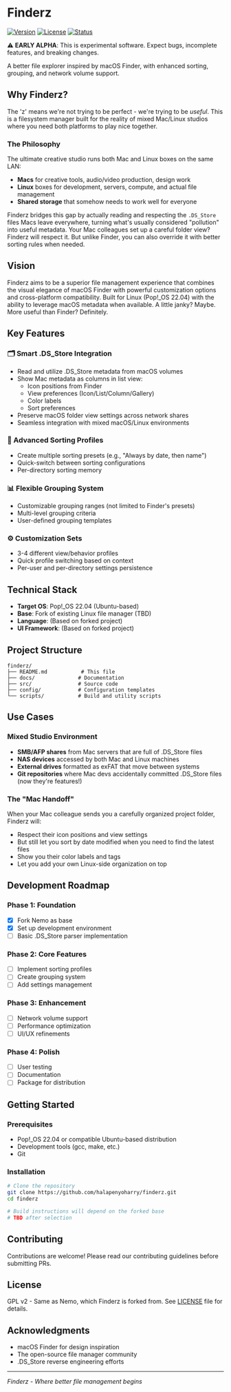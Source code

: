 # Finderz

[![Version](https://img.shields.io/badge/version-0.0.1--alpha-orange)](https://github.com/halapenyoharry/finderz/releases)
[![License](https://img.shields.io/badge/license-GPL%20v2-blue)](LICENSE)
[![Status](https://img.shields.io/badge/status-early%20alpha-red)](https://github.com/halapenyoharry/finderz)

⚠️ **EARLY ALPHA**: This is experimental software. Expect bugs, incomplete features, and breaking changes.

A better file explorer inspired by macOS Finder, with enhanced sorting, grouping, and network volume support.

## Why Finderz?

The 'z' means we're not trying to be perfect - we're trying to be *useful*. This is a filesystem manager built for the reality of mixed Mac/Linux studios where you need both platforms to play nice together. 

### The Philosophy

The ultimate creative studio runs both Mac and Linux boxes on the same LAN:
- **Macs** for creative tools, audio/video production, design work
- **Linux** boxes for development, servers, compute, and actual file management
- **Shared storage** that somehow needs to work well for everyone

Finderz bridges this gap by actually reading and respecting the `.DS_Store` files Macs leave everywhere, turning what's usually considered "pollution" into useful metadata. Your Mac colleagues set up a careful folder view? Finderz will respect it. But unlike Finder, you can also override it with better sorting rules when needed.

## Vision

Finderz aims to be a superior file management experience that combines the visual elegance of macOS Finder with powerful customization options and cross-platform compatibility. Built for Linux (Pop!_OS 22.04) with the ability to leverage macOS metadata when available. A little janky? Maybe. More useful than Finder? Definitely.

## Key Features

### 🗂️ Smart .DS_Store Integration
- Read and utilize .DS_Store metadata from macOS volumes
- Show Mac metadata as columns in list view:
  - Icon positions from Finder
  - View preferences (Icon/List/Column/Gallery)
  - Color labels
  - Sort preferences
- Preserve macOS folder view settings across network shares
- Seamless integration with mixed macOS/Linux environments

### 🔄 Advanced Sorting Profiles
- Create multiple sorting presets (e.g., "Always by date, then name")
- Quick-switch between sorting configurations
- Per-directory sorting memory

### 📊 Flexible Grouping System
- Customizable grouping ranges (not limited to Finder's presets)
- Multi-level grouping criteria
- User-defined grouping templates

### ⚙️ Customization Sets
- 3-4 different view/behavior profiles
- Quick profile switching based on context
- Per-user and per-directory settings persistence

## Technical Stack

- **Target OS**: Pop!_OS 22.04 (Ubuntu-based)
- **Base**: Fork of existing Linux file manager (TBD)
- **Language**: (Based on forked project)
- **UI Framework**: (Based on forked project)

## Project Structure

```
finderz/
├── README.md           # This file
├── docs/              # Documentation
├── src/               # Source code
├── config/            # Configuration templates
└── scripts/           # Build and utility scripts
```

## Use Cases

### Mixed Studio Environment
- **SMB/AFP shares** from Mac servers that are full of .DS_Store files
- **NAS devices** accessed by both Mac and Linux machines  
- **External drives** formatted as exFAT that move between systems
- **Git repositories** where Mac devs accidentally committed .DS_Store files (now they're features!)

### The "Mac Handoff"
When your Mac colleague sends you a carefully organized project folder, Finderz will:
- Respect their icon positions and view settings
- But still let you sort by date modified when you need to find the latest files
- Show you their color labels and tags
- Let you add your own Linux-side organization on top

## Development Roadmap

### Phase 1: Foundation
- [x] Fork Nemo as base
- [x] Set up development environment
- [ ] Basic .DS_Store parser implementation

### Phase 2: Core Features
- [ ] Implement sorting profiles
- [ ] Create grouping system
- [ ] Add settings management

### Phase 3: Enhancement
- [ ] Network volume support
- [ ] Performance optimization
- [ ] UI/UX refinements

### Phase 4: Polish
- [ ] User testing
- [ ] Documentation
- [ ] Package for distribution

## Getting Started

### Prerequisites
- Pop!_OS 22.04 or compatible Ubuntu-based distribution
- Development tools (gcc, make, etc.)
- Git

### Installation
```bash
# Clone the repository
git clone https://github.com/halapenyoharry/finderz.git
cd finderz

# Build instructions will depend on the forked base
# TBD after selection
```

## Contributing

Contributions are welcome! Please read our contributing guidelines before submitting PRs.

## License

GPL v2 - Same as Nemo, which Finderz is forked from. See [LICENSE](LICENSE) file for details.

## Acknowledgments

- macOS Finder for design inspiration
- The open-source file manager community
- .DS_Store reverse engineering efforts

---

*Finderz - Where better file management begins*
